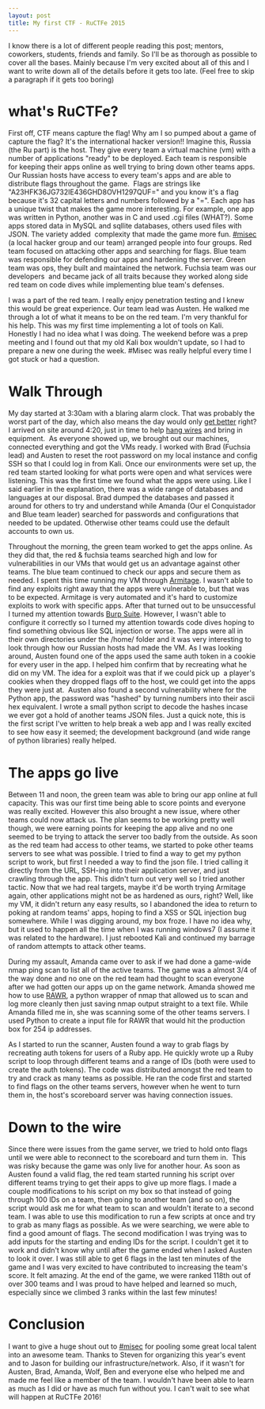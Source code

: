 ```yaml
---
layout: post
title: My first CTF - RuCTFe 2015
---
```


I know there is a lot of different people reading this post; mentors, coworkers, students, friends and family. So I'll be as thorough as possible to cover all the bases. Mainly because I'm very excited about all of this and I want to write down all of the details before it gets too late. (Feel free to skip a paragraph if it gets too boring)

# what's RuCTFe?
First off, CTF means capture the flag! Why am I so pumped about a game of capture the flag? It's the international hacker version!! Imagine this, Russia (the Ru part) is the host. They give every team a virtual machine (vm) with a number of applications "ready" to be deployed. Each team is responsible for keeping their apps online as well trying to bring down other teams apps. Our Russian hosts have access to every team's apps and are able to distribute flags throughout the game.  Flags are strings like "A23HFK36JG732IE436GHD8OVH1297QUF=" and you know it's a flag because it's 32 capital letters and numbers followed by a "=". Each app has a unique twist that makes the game more interesting. For example, one app was written in Python, another was in C and used .cgi files (WHAT?). Some apps stored data in MySQL and sqllite databases, others used files with JSON. The variety added  complexity that made the game more fun. [#misec](https://misec.us) (a local hacker group and our team) arranged people into four groups. Red team focused on attacking other apps and searching for flags. Blue team was responsible for defending our apps and hardening the server. Green team was ops, they built and maintained the network. Fuchsia team was our developers  and became jack of all traits because they worked along side red team on code dives while implementing blue team's defenses.

I was a part of the red team. I really enjoy penetration testing and I knew this would be great experience. Our team lead was Austen. He walked me through a lot of what it means to be on the red team. I'm very thankful for his help. This was my first time implementing a lot of tools on Kali. Honestly I had no idea what I was doing. The weekend before was a prep meeting and I found out that my old Kali box wouldn't update, so I had to prepare a new one during the week. #Misec was really helpful every time I got stuck or had a question.

# Walk Through
My day started at 3:30am with a blaring alarm clock. That was probably the worst part of the day, which also means the day would only [get better](https://twitter.com/taco_pirate/status/667988845036773376) right? I arrived on site around 4:20, just in time to help [hang wires](https://twitter.com/InfoSystir/status/668000750052749312) and bring in equipment.  As everyone showed up, we brought out our machines, connected everything and got the VMs ready. I worked with Brad (Fuchsia lead) and Austen to reset the root password on my local instance and config SSH so that I could log in from Kali. Once our environments were set up, the red team started looking for what ports were open and what services were listening. This was the first time we found what the apps were using. Like I said earlier in the explanation, there was a wide range of databases and languages at our disposal. Brad dumped the databases and passed it around for others to try and understand while Amanda (Our el Conquistador and Blue team leader) searched for passwords and configurations that needed to be updated. Otherwise other teams could use the default accounts to own us.

Throughout the morning, the green team worked to get the apps online. As they did that, the red & fuchsia teams searched high and low for vulnerabilities in our VMs that would get us an advantage against other teams. The blue team continued to check our apps and secure them as needed. I spent this time running my VM through [Armitage](http://tools.kali.org/exploitation-tools/armitage). I wasn't able to find any exploits right away that the apps were vulnerable to, but that was to be expected. Armitage is very automated and it's hard to customize exploits to work with specific apps. After that turned out to be unsuccessful I turned my attention towards [Burp Suite](http://tools.kali.org/web-applications/burpsuite). However, I wasn't able to configure it correctly so I turned my attention towards code dives hoping to find something obvious like SQL injection or worse. The apps were all in their own directories under the /home/ folder and it was very interesting to look through how our Russian hosts had made the VM. As I was looking around, Austen found one of the apps used the same auth token in a cookie for every user in the app. I helped him confirm that by recreating what he did on my VM. The idea for a exploit was that if we could pick up  a player's cookies when they dropped flags off to the host, we could get into the apps they were just at.  Austen also found a second vulnerability where for the Python app, the password was "hashed" by turning numbers into their ascii hex equivalent. I wrote a small python script to decode the hashes incase we ever got a hold of another teams JSON files. Just a quick note, this is the first script I've written to help break a web app and I was really excited to see how easy it seemed; the development background (and wide range of python libraries) really helped.

# The apps go live
Between 11 and noon, the green team was able to bring our app online at full capacity. This was our first time being able to score points and everyone was really excited. However this also brought a new issue, where other teams could now attack us. The plan seems to be working pretty well though, we were earning points for keeping the app alive and no one seemed to be trying to attack the server too badly from the outside. As soon as the red team had access to other teams, we started to poke other teams servers to see what was possible. I tried to find a way to get my python script to work, but first I needed a way to find the json file. I tried calling it directly from the URL, SSH-ing into their application server, and just crawling through the app. This didn't turn out very well so I tried another tactic. Now that we had real targets, maybe it'd be worth trying Armitage again, other applications might not be as hardened as ours, right? Well, like my VM, it didn't return any easy results, so I abandoned the idea to return to poking at random teams' apps, hoping to find a XSS or SQL injection bug somewhere. While I was digging around, my box froze. I have no idea why, but it used to happen all the time when I was running windows7 (I assume it was related to the hardware). I just rebooted Kali and continued my barrage of random attempts to attack other teams.

During my assault, Amanda came over to ask if we had done a game-wide nmap ping scan to list all of the active teams. The game was a almost 3/4 of the way done and no one on the red team had thought to scan everyone after we had gotten our apps up on the game network. Amanda showed me how to use [RAWR](https://bitbucket.org/al14s/rawr/overview), a python wrapper of nmap that allowed us to scan and log more cleanly then just saving nmap output straight to a text file. While Amanda filled me in, she was scanning some of the other teams servers. I used Python to create a input file for RAWR that would hit the production box for 254 ip addresses.

As I started to run the scanner, Austen found a way to grab flags by recreating auth tokens for users of a Ruby app. He quickly wrote up a Ruby script to loop through different teams and a range of IDs (both were used to create the auth tokens). The code was distributed amongst the red team to try and crack as many teams as possible. He ran the code first and started to find flags on the other teams servers, however when he went to turn them in, the host's scoreboard server was having connection issues.

# Down to the wire
Since there were issues from the game server, we tried to hold onto flags until we were able to reconnect to the scoreboard and turn them in.  This was risky because the game was only live for another hour. As soon as Austen found a valid flag, the red team started running his script over different teams trying to get their apps to give up more flags. I made a couple modifications to his script on my box so that instead of going through 100 IDs on a team, then going to another team (and so on), the script would ask me for what team to scan and wouldn't iterate to a second team. I was able to use this modification to run a few scripts at once and try to grab as many flags as possible. As we were searching, we were able to find a good amount of flags. The second modification I was trying was to add inputs for the starting and ending IDs for the script. I couldn't get it to work and didn't know why until after the game ended when I asked Austen to look it over. I was still able to get 6 flags in the last ten minutes of the game and I was very excited to have contributed to increasing the team's score. It felt amazing. At the end of the game, we were ranked 118th out of over 300 teams and I was proud to have helped and learned so much, especially since we climbed 3 ranks within the last few minutes!

# Conclusion
I want to give a huge shout out to [#misec](https://misec.us) for pooling some great local talent into an awesome team. Thanks to Steven for organizing this year's event and to Jason for building our infrastructure/network. Also, if it wasn't for Austen, Brad, Amanda, Wolf, Ben and everyone else who helped me and made me feel like a member of the team. I wouldn't have been able to learn as much as I did or have as much fun without you. I can't wait to see what will happen at RuCTFe 2016!
